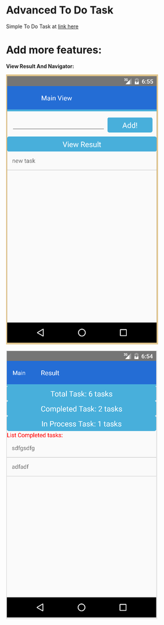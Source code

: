 # Advanced To Do Task

Simple To Do Task at [link here](https://github.com/hieu292/ReactNativeAndExpressDemo)

# Add more features:

**View Result And Navigator:**

![Main View](https://github.com/hieu292/ReactNativeAndExpressAdvance/blob/master/images/mainView.PNG)

![Result View](https://github.com/hieu292/ReactNativeAndExpressAdvance/blob/master/images/resultTask.PNG)
